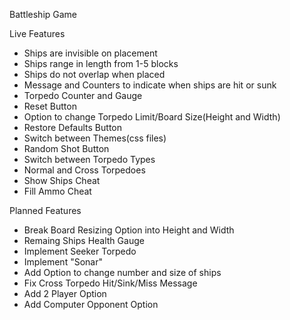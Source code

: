 Battleship Game

Live Features
- Ships are invisible on placement
- Ships range in length from 1-5 blocks
- Ships do not overlap when placed
- Message and Counters to indicate when ships are hit or sunk
- Torpedo Counter and Gauge
- Reset Button
- Option to change Torpedo Limit/Board Size(Height and Width)
- Restore Defaults Button
- Switch between Themes(css files)
- Random Shot Button
- Switch between Torpedo Types
- Normal and Cross Torpedoes
- Show Ships Cheat
- Fill Ammo Cheat

Planned Features
- Break Board Resizing Option into Height and Width
- Remaing Ships Health Gauge
- Implement Seeker Torpedo
- Implement "Sonar"
- Add Option to change number and size of ships
- Fix Cross Torpedo Hit/Sink/Miss Message
- Add 2 Player Option
- Add Computer Opponent Option
